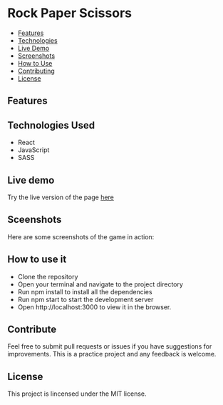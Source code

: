 # Rock Paper Scissors

- [Features](#features)
- [Technologies](#technologies)
- [Live Demo](#live-demo)
- [Screenshots](#screenshots)
- [How to Use](#how-to-use)
- [Contributing](#contributing)
- [License](#license)



## <a id="features">Features</a>



## <a id="technologies">Technologies Used</a>
- React
- JavaScript
- SASS

## <a id="live-demo">Live demo</a>

Try the live version of the page [here](https:/)



## <a id="screenshots">Sceenshots</a>

Here are some screenshots of the game in action:<br>




## <a id="how-to-use">How to use it</a>
- Clone the repository
- Open your terminal and navigate to the project directory
- Run npm install to install all the dependencies
- Run npm start to start the development server
- Open http://localhost:3000 to view it in the browser.

## <a id="contributing">Contribute</a>

Feel free to submit pull requests or issues if you have suggestions for improvements. This is a practice project and any feedback is welcome.

## <a id="license">License</a>

This project is lincensed under the MIT license.
